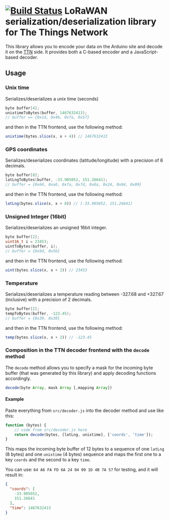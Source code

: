 # [![Build Status](https://travis-ci.org/thesolarnomad/lora-serialization.svg?branch=master)](https://travis-ci.org/thesolarnomad/lora-serialization) LoRaWAN serialization/deserialization library for The Things Network

This library allows you to encode your data on the Arduino site and decode it on the [TTN](https://staging.thethingsnetwork.org/) side. It provides both a C-based encoder and a JavaScript-based decoder.

## Usage

### Unix time
Serializes/deserializes a unix time (seconds)

```cpp
byte buffer[4];
unixtimeToBytes(buffer, 1467632413);
// buffer == {0x1d, 0x4b, 0x7a, 0x57}
```
and then in the TTN frontend, use the following method:

```javascript
unixtime(bytes.slice(x, x + 4)) // 1467632413
```

### GPS coordinates
Serializes/deserializes coordinates (latitude/longitude) with a precision of 6 decimals.

```cpp
byte buffer[8];
latLngToBytes(buffer, -33.905052, 151.26641);
// buffer = {0x64, 0xa6, 0xfa, 0xfd, 0x6a, 0x24, 0x04, 0x09}
```
and then in the TTN frontend, use the following method:

```javascript
latLng(bytes.slice(x, x + 8)) // [-33.905052, 151.26641]
```

### Unsigned Integer (16bit)
Serializes/deserializes an unsigned 16bit integer.

```cpp
byte buffer[2];
uint16_t i = 23453;
uintToBytes(buffer, i);
// buffer = {0x9d, 0x5b}
```
and then in the TTN frontend, use the following method:

```javascript
uint(bytes.slice(x, x + 2)) // 23453
```

### Temperature
Serializes/deserializes a temperature reading between -327.68 and +327.67 (inclusive) with a precision of 2 decimals.

```cpp
byte buffer[2];
tempToBytes(buffer, -123.45);
// buffer = {0x39, 0x30}
```
and then in the TTN frontend, use the following method:

```javascript
temp(bytes.slice(x, x + 2)) // -123.45
```

### Composition in the TTN decoder frontend with the `decode` method

The `decode` method allows you to specify a mask for the incoming byte buffer (that was generated by this library) and apply decoding functions accordingly.

```javascript
decode(byte Array, mask Array [,mapping Array])
```

#### Example
Paste everything from `src/decoder.js` into the decoder method and use like this:

```javascript
function (bytes) {
    // code from src/decoder.js here
    return decode(bytes, [latLng, unixtime], ['coords', 'time']);
}
```
This maps the incoming byte buffer of 12 bytes to a sequence of one `latLng` (8 bytes) and one `unixtime` (4 bytes) sequence and maps the first one to a key `coords` and the second to a key `time`.

You can use: `64 A6 FA FD 6A 24 04 09 1D 4B 7A 57` for testing, and it will result in:

```json
{
  "coords": [
    -33.905052,
    151.26641
  ],
  "time": 1467632413
}
```
